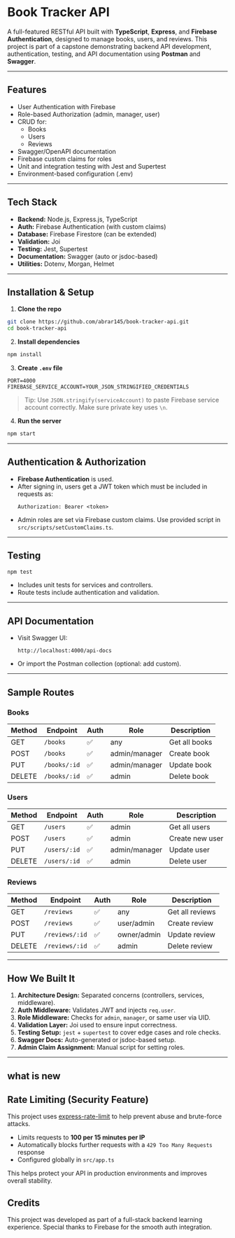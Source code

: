 #  Book Tracker API

A full-featured RESTful API built with **TypeScript**, **Express**, and **Firebase Authentication**, designed to manage books, users, and reviews. This project is part of a capstone demonstrating backend API development, authentication, testing, and API documentation using **Postman** and **Swagger**.

---

##  Features

- User Authentication with Firebase
- Role-based Authorization (admin, manager, user)
- CRUD for:
  -  Books
  -  Users
  -  Reviews
- Swagger/OpenAPI documentation
- Firebase custom claims for roles
- Unit and integration testing with Jest and Supertest
- Environment-based configuration (.env)

---

##  Tech Stack

- **Backend:** Node.js, Express.js, TypeScript
- **Auth:** Firebase Authentication (with custom claims)
- **Database:** Firebase Firestore (can be extended)
- **Validation:** Joi
- **Testing:** Jest, Supertest
- **Documentation:** Swagger (auto or jsdoc-based)
- **Utilities:** Dotenv, Morgan, Helmet

---


##  Installation & Setup

1. **Clone the repo**

```bash
git clone https://github.com/abrar145/book-tracker-api.git
cd book-tracker-api
```

2. **Install dependencies**

```bash
npm install
```

3. **Create `.env` file**

```env
PORT=4000
FIREBASE_SERVICE_ACCOUNT=YOUR_JSON_STRINGIFIED_CREDENTIALS
```

> Tip: Use `JSON.stringify(serviceAccount)` to paste Firebase service account correctly. Make sure private key uses `\n`.

4. **Run the server**

```bash
npm start
```

---

##  Authentication & Authorization

- **Firebase Authentication** is used.
- After signing in, users get a JWT token which must be included in requests as:
  ```
  Authorization: Bearer <token>
  ```
- Admin roles are set via Firebase custom claims. Use provided script in `src/scripts/setCustomClaims.ts`.

---

##  Testing

```bash
npm test
```

- Includes unit tests for services and controllers.
- Route tests include authentication and validation.

---

##  API Documentation

- Visit Swagger UI:
  ```
  http://localhost:4000/api-docs
  ```
- Or import the Postman collection (optional: add custom).

---

##  Sample Routes

### Books

| Method | Endpoint           | Auth | Role     | Description              |
|--------|--------------------|------|----------|--------------------------|
| GET    | `/books`           | ✅    | any      | Get all books            |
| POST   | `/books`           | ✅    | admin/manager | Create book         |
| PUT    | `/books/:id`       | ✅    | admin/manager | Update book         |
| DELETE | `/books/:id`       | ✅    | admin    | Delete book              |

### Users

| Method | Endpoint           | Auth | Role     | Description              |
|--------|--------------------|------|----------|--------------------------|
| GET    | `/users`           | ✅    | admin    | Get all users            |
| POST   | `/users`           | ✅    | admin    | Create new user          |
| PUT    | `/users/:id`       | ✅    | admin/manager | Update user        |
| DELETE | `/users/:id`       | ✅    | admin    | Delete user              |

### Reviews

| Method | Endpoint           | Auth | Role     | Description              |
|--------|--------------------|------|----------|--------------------------|
| GET    | `/reviews`         | ✅    | any      | Get all reviews          |
| POST   | `/reviews`         | ✅    | user/admin | Create review        |
| PUT    | `/reviews/:id`     | ✅    | owner/admin | Update review      |
| DELETE | `/reviews/:id`     | ✅    | admin    | Delete review            |

---

##  How We Built It

1. **Architecture Design:** Separated concerns (controllers, services, middleware).
2. **Auth Middleware:** Validates JWT and injects `req.user`.
3. **Role Middleware:** Checks for `admin`, `manager`, or same user via UID.
4. **Validation Layer:** Joi used to ensure input correctness.
5. **Testing Setup:** `jest` + `supertest` to cover edge cases and role checks.
6. **Swagger Docs:** Auto-generated or jsdoc-based setup.
7. **Admin Claim Assignment:** Manual script for setting roles.

---

## what is new

##  Rate Limiting (Security Feature)

This project uses [express-rate-limit](https://www.npmjs.com/package/express-rate-limit) to help prevent abuse and brute-force attacks.

- Limits requests to **100 per 15 minutes per IP**
- Automatically blocks further requests with a `429 Too Many Requests` response
- Configured globally in `src/app.ts`

This helps protect your API in production environments and improves overall stability.


##  Credits

This project was developed as part of a full-stack backend learning experience. Special thanks to Firebase for the smooth auth integration.